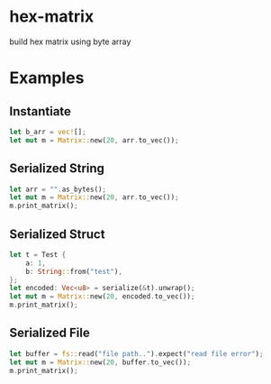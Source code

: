 # hex-matrix
build hex matrix using byte array
# Examples
## Instantiate
```rust
let b_arr = vec![];
let mut m = Matrix::new(20, arr.to_vec());
```
## Serialized String
```rust
let arr = "".as_bytes();
let mut m = Matrix::new(20, arr.to_vec());
m.print_matrix();
```
## Serialized Struct
```rust
let t = Test {
    a: 1,
    b: String::from("test"),
};
let encoded: Vec<u8> = serialize(&t).unwrap();
let mut m = Matrix::new(20, encoded.to_vec());
m.print_matrix();
```
## Serialized File
```rust
let buffer = fs::read("file path..").expect("read file error");
let mut m = Matrix::new(20, buffer.to_vec());
m.print_matrix();
```